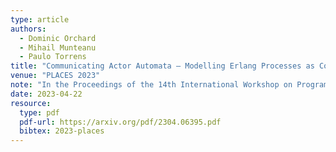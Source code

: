 ```yaml
---
type: article
authors:
  - Dominic Orchard
  - Mihail Munteanu
  - Paulo Torrens
title: "Communicating Actor Automata – Modelling Erlang Processes as Communicating Machines"
venue: "PLACES 2023"
note: "In the Proceedings of the 14th International Workshop on Programming Language Approaches to Concurrency and Communication-cEntric Software (PLACES)"
date: 2023-04-22
resource:
  type: pdf
  pdf-url: https://arxiv.org/pdf/2304.06395.pdf
  bibtex: 2023-places
---
```

